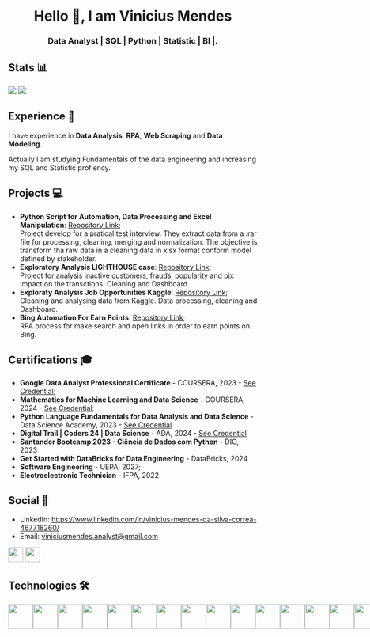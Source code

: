 <h1 align="center">Hello 👋, I am Vinicius Mendes</h1>
<h3 align="center">Data Analyst | SQL | Python | Statistic | BI |.</h3>

## Stats 📊
<img src="https://github-readme-streak-stats.herokuapp.com/?user=vinimendesk&theme=dark&count_private=true&bg_color=0d1116&title_color=ce09ec&text_color=a4aacb"> <img src="https://github-readme-stats.vercel.app/api/top-langs/?username=vinimendesk&layout=compact&theme=dark">

## Experience 💼
I have experience in **Data Analysis**, **RPA**, **Web Scraping** and **Data Modeling**.

Actually I am studying Fundamentals of the data engineering and increasing my SQL and Statistic profiency.

## Projects 💻
- **Python Script for Automation, Data Processing and Excel Manipulation**: [Repository Link](https://github.com/vinimendesk/Case_Advbox-Automacao_ProcessamentoDeDados_ManipulacaoExcel); <br>
  Project develop for a pratical test interview. They extract data from a .rar file for processing, cleaning, merging and normalization. The objective is transform tha raw data in a cleaning data in xlsx format conform model defined by stakeholder. 
- **Exploratory Analysis LIGHTHOUSE case**: [Repository Link](https://github.com/vinimendesk/Desafio_LIGHTHOUSE_Analise_Exploratoria); <br>
  Project for analysis inactive customers, frauds, popularity and pix impact on the transctions. Cleaning and Dashboard.
- **Exploraty Analysis Job Opportunities Kaggle**: [Repository Link](https://github.com/vinimendesk/Exploratory_Analyts_Job_Opportunities_Kaggle); <br>
  Cleaning and analysing data from Kaggle. Data processing, cleaning and Dashboard.
- **Bing Automation For Earn Points**: [Repository Link](https://github.com/vinimendesk/automa-o_bing); <br>
  RPA process for make search and open links in order to earn points on Bing.

## Certifications 🎓
- **Google Data Analyst Professional Certificate** - COURSERA, 2023 - <a target="_blank" href="(https://www.credly.com/badges/de20ec39-e34c-44f1-b81a-eff85458ea77/linked_in_profile)">See Credential</a>;
- **Mathematics for Machine Learning and Data Science** - COURSERA, 2024 - <a target="_blank" href="(https://www.coursera.org/account/accomplishments/specialization/LGSV97APTY6A)">See Credential</a>;
- **Python Language Fundamentals for Data Analysis and Data Science** - Data Science Academy, 2023 - <a target="_blank" href="https://mycourse.app/XhMj4cHHRrqFNBiD8">See Credential</a>
- **Digital Trail | Coders 24 | Data Science** - ADA, 2024 - <a target="_blank" href="(https://ada.tech/certificado?code=1acc10d6-c727-ae6e-0687-ec73d37065bd)">See Credential</a>
- **Santander Bootcamp 2023 - Ciência de Dados com Python** - DIO, 2023
- **Get Started with DataBricks for Data Engineering** - DataBricks, 2024
- **Software Engineering** - UEPA, 2027;
- **Electroelectronic Technician** - IFPA, 2022.

## Social 🤝
- LinkedIn: <a target="_blank" href="https://www.linkedin.com/in/vinicius-mendes-da-silva-correa-467718260/">https://www.linkedin.com/in/vinicius-mendes-da-silva-correa-467718260/</a>
- Email: <a target="_blank" href="mailto:viniciusmendes.analyst@gmail.com">viniciusmendes.analyst@gmail.com</a>

[<img height="30px" marginLeft="5px" src="https://img.shields.io/badge/LinkedIn-0077B5?style=for-the-badge&logo=linkedin&logoColor=white">](https://www.linkedin.com/in/vinicius-mendes-da-silva-correa-467718260/)
[<img height="30px" src="https://img.shields.io/badge/Gmail-D14836?style=for-the-badge&logo=gmail&logoColor=white">](mailto:viniciusmendes.analyst@gmail.com)

<div>
    <h2>Technologies 🛠️</h2>
    <div style="display: flex;">
        <img width="50px;" height="50px;" src="https://cdn.jsdelivr.net/gh/devicons/devicon/icons/python/python-original.svg" />
        <img width="50px;" height="50px;" src="https://cdn.jsdelivr.net/gh/devicons/devicon/icons/jupyter/jupyter-original.svg" />
        <img width="50px;" height="50px;" src="https://cdn.jsdelivr.net/gh/devicons/devicon/icons/anaconda/anaconda-original.svg" />
        <img width="50px;" height="50px;" src="https://cdn.jsdelivr.net/gh/devicons/devicon/icons/pandas/pandas-original-wordmark.svg" />
        <img width="50px;" height="50px;" src="https://cdn.jsdelivr.net/gh/devicons/devicon/icons/numpy/numpy-original-wordmark.svg" />
        <img width="50px;" height="50px;" src="https://cdn.jsdelivr.net/gh/devicons/devicon/icons/matplotlib/matplotlib-original-wordmark.svg" />
        <img width="50px;" height="50px;" src="https://cdn.jsdelivr.net/gh/devicons/devicon/icons/scikitlearn/scikitlearn-original.svg" />
        <img width="50px;" height="50px;" src="https://cdn.jsdelivr.net/gh/devicons/devicon/icons/selenium/selenium-original.svg" />
        <img width="50px;" height="50px;" src="https://cdn.jsdelivr.net/gh/devicons/devicon/icons/streamlit/streamlit-original.svg" />
        <img width="50px;" height="50px;" src="https://cdn.jsdelivr.net/gh/devicons/devicon/icons/plotly/plotly-original-wordmark.svg" />
        <img width="50px;" height="50px;" src="https://cdn.jsdelivr.net/gh/devicons/devicon/icons/opencv/opencv-original-wordmark.svg" />
        <img width="50px;" height="50px;" src="https://cdn.jsdelivr.net/gh/devicons/devicon/icons/mysql/mysql-original.svg" />
        <img width="50px;" height="50px;" src="https://cdn.jsdelivr.net/gh/devicons/devicon/icons/r/r-original.svg" />
        <img width="50px;" height="50px;" src="https://cdn.jsdelivr.net/gh/devicons/devicon/icons/c/c-original.svg" />
        <img width="50px;" height="50px;" src="https://cdn.jsdelivr.net/gh/devicons/devicon/icons/java/java-original.svg" />
        <img width="50px;" height="50px;" src="https://cdn.jsdelivr.net/gh/devicons/devicon/icons/git/git-original.svg" />
        <img width="50px;" height="50px;" src="https://cdn.jsdelivr.net/gh/devicons/devicon@latest/icons/kaggle/kaggle-original.svg" />
        <img width="50px;" height="50px;" src="https://cdn.jsdelivr.net/gh/devicons/devicon@latest/icons/pycharm/pycharm-original.svg" />
        <img width="50px;" height="50px;" src="https://cdn.jsdelivr.net/gh/devicons/devicon@latest/icons/intellij/intellij-original.svg" />
        <img width="50px;" height="50px;" src="https://cdn.jsdelivr.net/gh/devicons/devicon@latest/icons/vscode/vscode-original.svg" />
        <img width="50px;" height="50px;" src="https://cdn.jsdelivr.net/gh/devicons/devicon@latest/icons/rstudio/rstudio-original.svg" />
</div>
